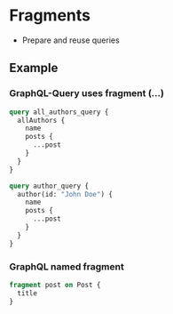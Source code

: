# Fragments

* Prepare and reuse queries

## Example

### GraphQL-Query uses fragment (...)

```graphql
query all_authors_query {
  allAuthors {
    name
    posts {
      ...post
    }
  }
}

query author_query {
  author(id: "John Doe") {
    name
    posts {
      ...post
    }
  }
}
```

### GraphQL named fragment

```graphql
fragment post on Post {
  title
}
```